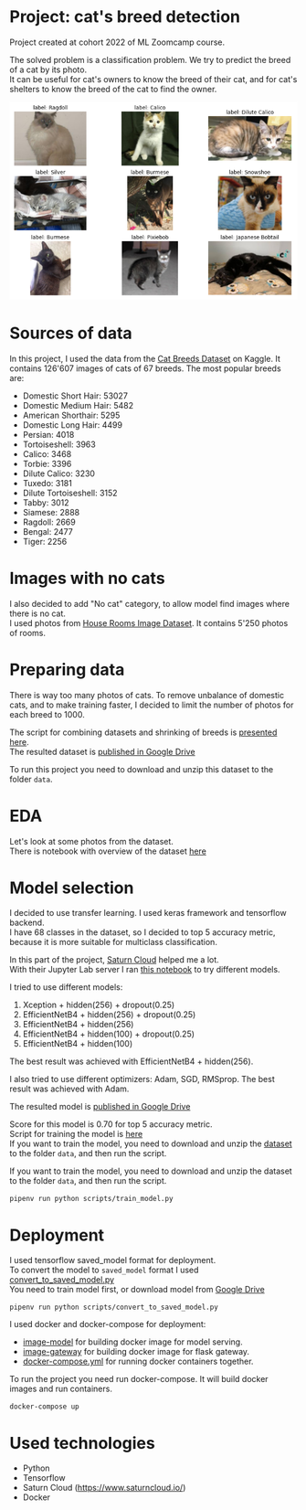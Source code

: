 # Project: cat's breed detection
Project created at cohort 2022 of ML Zoomcamp course.

The solved problem is a classification problem. We try to predict the breed of a cat by its photo.  
It can be useful for cat's owners to know the breed of their cat, and for cat's shelters to know the breed of the cat to find the owner.  

![image](/static/example_breeds.png)

# Sources of data
In this project, I used the data from the [Cat Breeds Dataset](https://www.kaggle.com/datasets/ma7555/cat-breeds-dataset) on Kaggle.
It contains 126'607 images of cats of 67 breeds.
The most popular breeds are:
- Domestic Short Hair: 53027
- Domestic Medium Hair: 5482
- American Shorthair: 5295
- Domestic Long Hair: 4499
- Persian: 4018
- Tortoiseshell: 3963
- Calico: 3468
- Torbie: 3396
- Dilute Calico: 3230
- Tuxedo: 3181
- Dilute Tortoiseshell: 3152
- Tabby: 3012
- Siamese: 2888
- Ragdoll: 2669
- Bengal: 2477
- Tiger: 2256

# Images with no cats
I also decided to add "No cat" category, to allow model find images where there is no cat.    
I used photos from [House Rooms Image Dataset](https://www.kaggle.com/datasets/robinreni/house-rooms-image-dataset). It contains 5'250 photos of rooms.  


# Preparing data

There is way too many photos of cats. To remove unbalance of domestic cats, and to make training faster, I decided to limit the number of photos for each breed to 1000.
  
The script for combining datasets and shrinking of breeds is [presented here](/scripts/prepare_dataset.py).  
The resulted dataset is [published in Google Drive](https://drive.google.com/file/d/1Csr2tC8SZDd___rIibFnI58sXaSkjHMr/view?usp=share_link)  

To run this project you need to download and unzip this dataset to the folder `data`.

# EDA
Let's look at some photos from the dataset.  
There is notebook with overview of the dataset [here](/notebooks/EDA.ipynb)

# Model selection
I decided to use transfer learning. I used keras framework and tensorflow backend.  
I have 68 classes in the dataset, so I decided to top 5 accuracy metric, because it is more suitable for multiclass classification.  

In this part of the project, [Saturn Cloud](https://www.saturncloud.io/) helped me a lot.  
With their Jupyter Lab server I ran [this notebook](/notebooks/model_selection.ipynb) to try different models.

I tried to use different models:
1. Xception + hidden(256) + dropout(0.25)
2. EfficientNetB4  + hidden(256) + dropout(0.25)
3. EfficientNetB4  + hidden(256)
4. EfficientNetB4  + hidden(100) + dropout(0.25)
5. EfficientNetB4  + hidden(100)

The best result was achieved with EfficientNetB4  + hidden(256).  

I also tried to use different optimizers: Adam, SGD, RMSprop. The best result was achieved with Adam.

The resulted model is [published in Google Drive](https://drive.google.com/file/d/1CtAl6MsrqnWzLDMjWiYJasNjSuT2MsLG/view?usp=sharing)  

Score for this model is 0.70 for top 5 accuracy metric.  
Script for training the model is [here](/scripts/train_model.py)  
If you want to train the model, you need to download and unzip the [dataset](https://drive.google.com/file/d/1Csr2tC8SZDd___rIibFnI58sXaSkjHMr/view?usp=share_link)   to the folder `data`, and then run the script.

If you want to train the model, you need to download and unzip the dataset to the folder `data`, and then run the script.
```shell
pipenv run python scripts/train_model.py
```

# Deployment
I used tensorflow saved_model format for deployment.  
To convert the model to `saved_model` format I used [convert_to_saved_model.py](/scripts/convert_to_saved_model.py)  
You need to train model first, or download model from [Google Drive](https://drive.google.com/file/d/1CtAl6MsrqnWzLDMjWiYJasNjSuT2MsLG/view?usp=sharing)
```shell
pipenv run python scripts/convert_to_saved_model.py
```

I used docker and docker-compose for deployment:

- [image-model](/docker/image-model.dockerfile) for building docker image for model serving.
- [image-gateway](/docker/image-gateway.dockerfile) for building docker image for flask gateway.
- [docker-compose.yml](docker-compose.yml) for running docker containers together.

To run the project you need run docker-compose. It will build docker images and run containers.

```shell
docker-compose up
```

# Used technologies

- Python
- Tensorflow
- Saturn Cloud (https://www.saturncloud.io/)
- Docker
